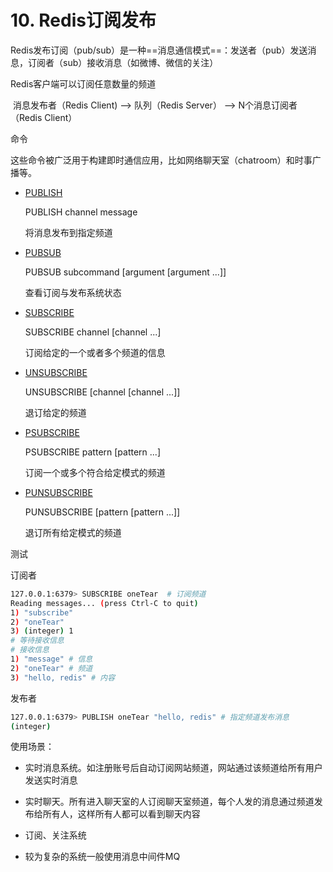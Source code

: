 # 10. Redis订阅发布

Redis发布订阅（pub/sub）是一种==消息通信模式==：发送者（pub）发送消息，订阅者（sub）接收消息（如微博、微信的关注）

Redis客户端可以订阅任意数量的频道

​	消息发布者（Redis Client)  -->  队列（Redis Server） --> N个消息订阅者（Redis Client）

命令

​	这些命令被广泛用于构建即时通信应用，比如网络聊天室（chatroom）和时事广播等。

- [PUBLISH](https://redis.io/commands/publish)

  PUBLISH channel message

  将消息发布到指定频道

- [PUBSUB](https://redis.io/commands/pubsub)

  PUBSUB subcommand [argument [argument ...]]

  查看订阅与发布系统状态

- [SUBSCRIBE](https://redis.io/commands/subscribe)

  SUBSCRIBE channel [channel ...]

  订阅给定的一个或者多个频道的信息

- [UNSUBSCRIBE](https://redis.io/commands/unsubscribe)

  UNSUBSCRIBE [channel [channel ...]]

  退订给定的频道

- [PSUBSCRIBE](https://redis.io/commands/psubscribe)

  PSUBSCRIBE pattern [pattern ...]

  订阅一个或多个符合给定模式的频道

- [PUNSUBSCRIBE](https://redis.io/commands/punsubscribe)

  PUNSUBSCRIBE [pattern [pattern ...]]

  退订所有给定模式的频道

测试

订阅者

```bash
127.0.0.1:6379> SUBSCRIBE oneTear  # 订阅频道
Reading messages... (press Ctrl-C to quit)
1) "subscribe"
2) "oneTear"
3) (integer) 1
# 等待接收信息
# 接收信息
1) "message" # 信息
2) "oneTear" # 频道
3) "hello, redis" # 内容
```

发布者

```bash
127.0.0.1:6379> PUBLISH oneTear "hello, redis" # 指定频道发布消息
(integer) 
```

使用场景：

- 实时消息系统。如注册账号后自动订阅网站频道，网站通过该频道给所有用户发送实时消息
- 实时聊天。所有进入聊天室的人订阅聊天室频道，每个人发的消息通过频道发布给所有人，这样所有人都可以看到聊天内容
- 订阅、关注系统

- 较为复杂的系统一般使用消息中间件MQ